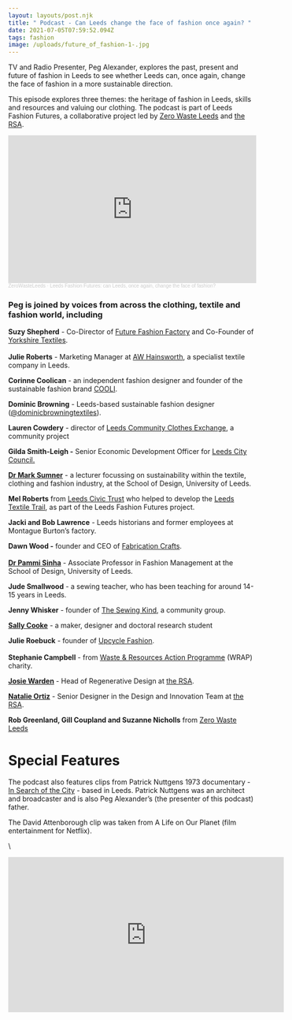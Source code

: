 ```yaml
---
layout: layouts/post.njk
title: " Podcast - Can Leeds change the face of fashion once again? "
date: 2021-07-05T07:59:52.094Z
tags: fashion
image: /uploads/future_of_fashion-1-.jpg
---
```

<!--StartFragment-->

TV and Radio Presenter, Peg Alexander,  explores the past, present and future of fashion in Leeds to see whether Leeds can, once again, change the face of fashion in a more sustainable direction. 

This episode explores three themes: the heritage of fashion in Leeds, skills and resources and valuing our clothing. The podcast is part of Leeds Fashion Futures, a collaborative project led by [Zero Waste Leeds](https://www.zerowasteleeds.org.uk/) and [the RSA](https://www.thersa.org/).

<iframe width="100%" height="300" scrolling="no" frameborder="no" allow="autoplay" src="https://w.soundcloud.com/player/?url=https%3A//api.soundcloud.com/tracks/1072916218&color=%23ff5500&auto_play=false&hide_related=false&show_comments=true&show_user=true&show_reposts=false&show_teaser=true&visual=true"></iframe><div style="font-size: 10px; color: #cccccc;line-break: anywhere;word-break: normal;overflow: hidden;white-space: nowrap;text-overflow: ellipsis; font-family: Interstate,Lucida Grande,Lucida Sans Unicode,Lucida Sans,Garuda,Verdana,Tahoma,sans-serif;font-weight: 100;"><a href="https://soundcloud.com/user-210485720" title="ZeroWasteLeeds" target="_blank" style="color: #cccccc; text-decoration: none;">ZeroWasteLeeds</a> · <a href="https://soundcloud.com/user-210485720/leeds-fashion-futures" title="Leeds Fashion Futures: can Leeds, once again, change the face of fashion?" target="_blank" style="color: #cccccc; text-decoration: none;">Leeds Fashion Futures: can Leeds, once again, change the face of fashion?</a></div>

<!--EndFragment-->

### Peg is joined by voices from across the clothing, textile and fashion world, including 

<!--StartFragment-->

**Suzy Shepherd** - Co-Director of [Future Fashion Factory](https://futurefashionfactory.org/) and Co-Founder of [Yorkshire Textiles](http://yorkshiretextiles.info/). \
\
**Julie Roberts** - Marketing Manager at [AW Hainsworth](https://www.awhainsworth.co.uk/), a specialist textile company in Leeds. 

**Corinne Coolican** - an independent fashion designer and founder of the sustainable fashion brand [COOLI](https://www.cooli.co.uk/). 

**Dominic Browning** - Leeds-based sustainable fashion designer ([@dominicbrowningtextiles](https://www.instagram.com/dominicbrowningtextiles/)). 

**Lauren Cowdery** - director of [Leeds Community Clothes Exchange](https://leedscommunityclothesexchange.com/), a community project 

**Gilda Smith-Leigh -** Senior Economic Development Officer for [Leeds City Council. ](https://www.leeds.gov.uk/)

**[Dr Mark Sumner](https://ahc.leeds.ac.uk/design/staff/472/dr-mark-sumner)** - a lecturer focussing on sustainability within the textile, clothing and fashion industry, at the School of Design, University of Leeds.

**Mel Roberts** from [Leeds Civic Trust](https://leedscivictrust.org.uk/) who helped to develop the [Leeds Textile Trail](https://trail.zerowasteleeds.org.uk/), as part of the Leeds Fashion Futures project. 

**Jacki and Bob Lawrence** - Leeds historians and former employees at Montague Burton’s factory. 

**Dawn Wood -** founder and CEO of [Fabrication Crafts](https://www.fabric-ation.co.uk/). \
\
**[Dr Pammi Sinha](https://ahc.leeds.ac.uk/design/staff/458/dr-pammi-sinha)** - Associate Professor in Fashion Management at the School of Design, University of Leeds. 

**Jude Smallwood** - a sewing teacher, who has been teaching for around 14-15 years in Leeds. 

**Jenny Whisker** - founder of [The Sewing Kind](https://www.facebook.com/thesewingkind), a community group.  

**[Sally Cooke](https://www.midlands4cities.ac.uk/student_profile/sally-cooke/)** - a maker, designer and doctoral research student 

**Julie Roebuck** - founder of [Upcycle Fashion](https://www.upcycle-fashion.co.uk/). \
\
**Stephanie Campbell** - from [Waste & Resources Action Programme](https://wrap.org.uk/) (WRAP) charity. 

**[Josie Warden](https://www.thersa.org/about/our-people/rsa-team/josie-warden)** - Head of Regenerative Design at [the RSA](https://www.thersa.org/). 

**[Natalie Ortiz](https://www.thersa.org/about/our-people/rsa-team/nat-ortiz)** - Senior Designer in the Design and Innovation Team at [the RSA](https://www.thersa.org/). 

**Rob Greenland, Gill Coupland and Suzanne Nicholls** from [Zero Waste Leeds](https://www.zerowasteleeds.org.uk/projects/leeds-fashion-futures/)

<!--StartFragment-->

# Special Features

The podcast also features clips from Patrick Nuttgens 1973 documentary - [In Search of the City](https://www.youtube.com/watch?v=msp47VGdgyw) - based in Leeds. Patrick Nuttgens was an architect and broadcaster and is also Peg Alexander’s (the presenter of this podcast) father.

The David Attenborough clip was taken from A Life on Our Planet (film entertainment for Netflix).

\
<iframe width="560" height="315" src="https://www.youtube.com/embed/msp47VGdgyw" title="YouTube video player" frameborder="0" allow="accelerometer; autoplay; clipboard-write; encrypted-media; gyroscope; picture-in-picture" allowfullscreen></iframe>

<!--EndFragment-->

<!--EndFragment-->